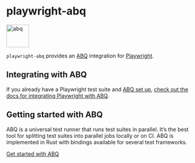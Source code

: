 # playwright-abq

<img src="https://www.rwx.com/abq.svg" height="60" alt="abq">

`playwright-abq` provides an [ABQ](https://www.rwx.com/abq) integration for [Playwright](https://github.com/microsoft/playwright).

## Integrating with ABQ

If you already have a Playwright test suite and [ABQ set up][abq-get-started], [check out the docs for integrating Playwright with ABQ](https://www.rwx.com/docs/abq/test-frameworks/playwright).

## Getting started with ABQ

ABQ is a universal test runner that runs test suites in parallel. It’s the best tool for splitting test suites into parallel jobs locally or on CI. ABQ is implemented in Rust with bindings available for several test frameworks.

[Get started with ABQ][abq-get-started]

[abq-get-started]: https://www.rwx.com/docs/abq/getting-started

